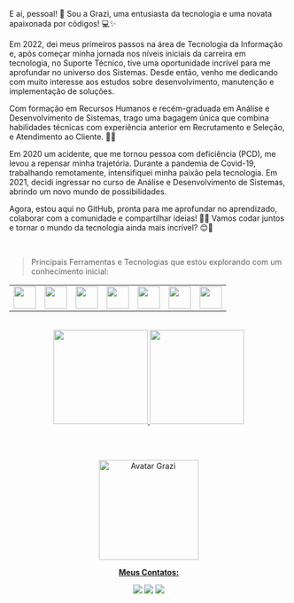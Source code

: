 E aí, pessoal! 👋 Sou a Grazi, uma entusiasta da tecnologia e uma novata apaixonada por códigos! 💻✨

Em 2022, dei meus primeiros passos na área de Tecnologia da Informação e, após começar minha jornada nos níveis iniciais da carreira em tecnologia, no Suporte Técnico, tive uma oportunidade incrível para me aprofundar no universo dos Sistemas. Desde então, venho me dedicando com muito interesse aos estudos sobre desenvolvimento, manutenção e implementação de soluções.

Com formação em Recursos Humanos e recém-graduada em Análise e Desenvolvimento de Sistemas, trago uma bagagem única que combina habilidades técnicas com experiência anterior em Recrutamento e Seleção, e Atendimento ao Cliente. 💼✨

Em 2020 um acidente, que me tornou pessoa com deficiência (PCD), me levou a repensar minha trajetória. Durante a pandemia de Covid-19, trabalhando remotamente, intensifiquei minha paixão pela tecnologia. Em 2021, decidi ingressar no curso de Análise e Desenvolvimento de Sistemas, abrindo um novo mundo de possibilidades.

Agora, estou aqui no GitHub, pronta para me aprofundar no aprendizado, colaborar com a comunidade e compartilhar ideias! 💬✨ Vamos codar juntos e tornar o mundo da tecnologia ainda mais incrível? 😊🚀

<br>

>Principais Ferramentas e Tecnologias que estou explorando com um conhecimento inicial:

<table>
  <tr>
  <td><img loading="lazy" src="https://cdn.jsdelivr.net/gh/devicons/devicon@latest/icons/git/git-original.svg" width="40" height="40"/></td>
  <td><img loading="lazy" src="https://cdn.jsdelivr.net/gh/devicons/devicon@latest/icons/html5/html5-original.svg" width="40" height="40"/></td>
  <td><img loading="lazy" src="https://cdn.jsdelivr.net/gh/devicons/devicon@latest/icons/css3/css3-original.svg" width="40" height="40"/></td>
  <td><img loading="lazy" src="https://cdn.jsdelivr.net/gh/devicons/devicon@latest/icons/javascript/javascript-original.svg" width="40" height="40"/></td>
  <td><img loading="lazy" src="https://cdn.jsdelivr.net/gh/devicons/devicon@latest/icons/java/java-original.svg" width="40" height="40"/></td>
  <td><img loading="lazy" src="https://cdn.jsdelivr.net/gh/devicons/devicon@latest/icons/python/python-original.svg" width="40" height="40"/></td>
  <td><img loading="lazy" src="https://cdn.jsdelivr.net/gh/devicons/devicon@latest/icons/angular/angular-original.svg" width="40" height="40"/></td>
  </tr>          
</table>

<br>

<div align="center">
<a href="https://github.com/grazielle-bastos">
<img loading="lazy" height="170em" src="https://github-readme-stats.vercel.app/api/top-langs/?username=grazielle-bastos&layout=compact&langs_count=7&theme=dracula"/>
<img loading="lazy" height="170em" src="https://github-readme-stats.vercel.app/api?username=grazielle-bastos&show_icons=true&theme=dracula&include_all_commits=true&count_private=true"/>
</div>

<br><br>

<div align="center">

<img loading="lazy" src="https://private-user-images.githubusercontent.com/87940829/304782945-e980586b-ba55-466a-ae8c-0216401ecafd.jpeg?jwt=eyJhbGciOiJIUzI1NiIsInR5cCI6IkpXVCJ9.eyJpc3MiOiJnaXRodWIuY29tIiwiYXVkIjoicmF3LmdpdGh1YnVzZXJjb250ZW50LmNvbSIsImtleSI6ImtleTUiLCJleHAiOjE3MjY3MDkyMTcsIm5iZiI6MTcyNjcwODkxNywicGF0aCI6Ii84Nzk0MDgyOS8zMDQ3ODI5NDUtZTk4MDU4NmItYmE1NS00NjZhLWFlOGMtMDIxNjQwMWVjYWZkLmpwZWc_WC1BbXotQWxnb3JpdGhtPUFXUzQtSE1BQy1TSEEyNTYmWC1BbXotQ3JlZGVudGlhbD1BS0lBVkNPRFlMU0E1M1BRSzRaQSUyRjIwMjQwOTE5JTJGdXMtZWFzdC0xJTJGczMlMkZhd3M0X3JlcXVlc3QmWC1BbXotRGF0ZT0yMDI0MDkxOVQwMTIxNTdaJlgtQW16LUV4cGlyZXM9MzAwJlgtQW16LVNpZ25hdHVyZT04Y2M5ZDhkYzdlZWZhNzFmMmI4NTYyNTNlZjY2MzgzNzc5ZDYyNTNmZGIwODEwYTZhMWY1NTZjYjFlMDBmYzVmJlgtQW16LVNpZ25lZEhlYWRlcnM9aG9zdCZhY3Rvcl9pZD0wJmtleV9pZD0wJnJlcG9faWQ9MCJ9.ShgsUDpJpha-LK76z0H2oD6MwI5jx2aCtot6MqNEDxg" height="180" alt="Avatar Grazi">

**Meus Contatos:**

<a href="www.instagram.com/gra_thay/" target="_blank"><img loading="lazy" src="https://img.shields.io/badge/-Instagram-%23E4405F?style=for-the-badge&logo=instagram&logoColor=white" target="_blank"></a>
<a href="https://www.linkedin.com/in/graziellebastos/" target="_blank"><img loading="lazy" src="https://img.shields.io/badge/-LinkedIn-%230077B5?style=for-the-badge&logo=linkedin&logoColor=white" target="_blank"></a>
<a href = "mailto:grazielle1101@gmail.com"><img loading="lazy" src="https://img.shields.io/badge/Gmail-D14836?style=for-the-badge&logo=gmail&logoColor=white" target="_blank"></a>
  
</div>

<br>
          

<!--
**grazielle-bastos/grazielle-bastos** is a ✨ _special_ ✨ repository because its `README.md` (this file) appears on your GitHub profile.

Here are some ideas to get you started:

- 🔭 I’m currently working on ...
- 🌱 I’m currently learning ...
- 👯 I’m looking to collaborate on ...
- 🤔 I’m looking for help with ...
- 💬 Ask me about ...
- 📫 How to reach me: ...
- 😄 Pronouns: ...
- ⚡ Fun fact: ...
-->
